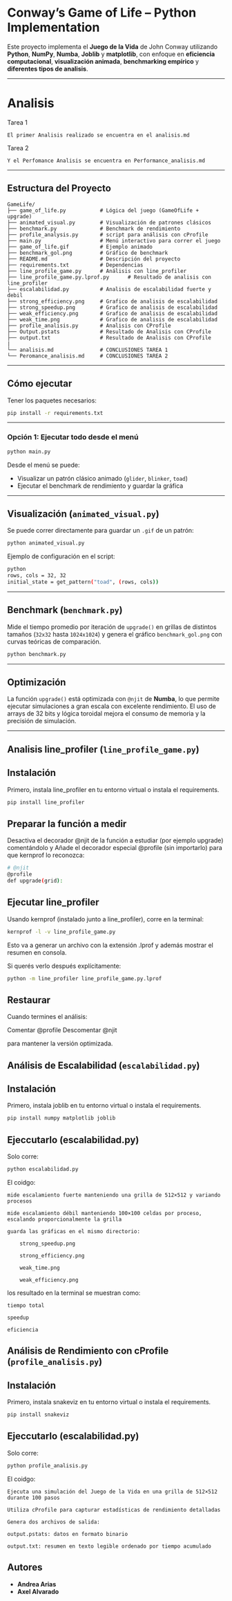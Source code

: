 #  Conway’s Game of Life – Python Implementation

Este proyecto implementa el **Juego de la Vida** de John Conway utilizando **Python**, **NumPy**, **Numba**, **Joblib** y **matplotlib**, con enfoque en **eficiencia computacional**, **visualización animada**, **benchmarking empírico** y **diferentes tipos de analisis**.

---

#  Analisis

Tarea 1
    
    El primer Analisis realizado se encuentra en el analisis.md 

Tarea 2 
    
    Y el Perfomance Analisis se encuentra en Performance_analisis.md

---

##  Estructura del Proyecto

```
GameLife/
├── game_of_life.py           # Lógica del juego (GameOfLife + upgrade)
├── animated_visual.py        # Visualización de patrones clásicos
├── benchmark.py              # Benchmark de rendimiento
├── profile_analysis.py       # script para análisis con cProfile
├── main.py                   # Menú interactivo para correr el juego
├── game_of_life.gif          # Ejemplo animado
├── benchmark_gol.png         # Gráfico de benchmark
├── README.md                 # Descripción del proyecto
├── requirements.txt          # Dependencias
├── line_profile_game.py      # Análisis con line_profiler
├── line_profile_game.py.lprof.py      # Resultado de analisis con line_profiler
├── escalabilidad.py          # Analisis de escalabilidad fuerte y debil
├── strong_efficiency.png     # Grafico de analisis de escalabilidad
├── strong_speedup.png        # Grafico de analisis de escalabilidad
├── weak_efficiency.png       # Grafico de analisis de escalabilidad
├── weak_time.png             # Grafico de analisis de escalabilidad
├── profile_analisis.py       # Analisis con CProfile
├── Output.pstats             # Resultado de Analisis con CProfile
├── output.txt                # Resultado de Analisis con CProfile
|
└── analisis.md               # CONCLUSIONES TAREA 1
└── Peromance_analisis.md     # CONCLUSIONES TAREA 2

```

---

##  Cómo ejecutar

Tener los paquetes necesarios:

```bash
pip install -r requirements.txt
```

---

###  Opción 1: Ejecutar todo desde el menú

```bash
python main.py
```

Desde el menú se puede:

- Visualizar un patrón clásico animado (`glider`, `blinker`, `toad`)
- Ejecutar el benchmark de rendimiento y guardar la gráfica

---

##  Visualización (`animated_visual.py`)

Se puede correr directamente para guardar un `.gif` de un patrón:

```bash
python animated_visual.py
```

Ejemplo de configuración en el script:

```bash
python
rows, cols = 32, 32
initial_state = get_pattern("toad", (rows, cols))
```

---

##  Benchmark (`benchmark.py`)

Mide el tiempo promedio por iteración de `upgrade()` en grillas de distintos tamaños (`32x32` hasta `1024x1024`) y genera el gráfico `benchmark_gol.png` con curvas teóricas de comparación.

```bash
python benchmark.py
```

---

##  Optimización

La función `upgrade()` está optimizada con `@njit` de **Numba**, lo que permite ejecutar simulaciones a gran escala con excelente rendimiento. El uso de arrays de 32 bits y lógica toroidal mejora el consumo de memoria y la precisión de simulación.

---

## Analisis line_profiler (`line_profile_game.py`)

## Instalación
Primero, instala line_profiler en tu entorno virtual o instala el requirements.

```bash
pip install line_profiler
```

## Preparar la función a medir
Desactiva el decorador @njit de la función a estudiar (por ejemplo upgrade) comentándolo y Añade el decorador especial @profile (sin importarlo) para que kernprof lo reconozca:

```bash
# @njit
@profile
def upgrade(grid):
```


## Ejecutar line_profiler
Usando kernprof (instalado junto a line_profiler), corre en la terminal:

```bash
kernprof -l -v line_profile_game.py

```
Esto va a generar un archivo con la extensión .lprof y además mostrar el resumen en consola.

Si querés verlo después explícitamente:

```bash
python -m line_profiler line_profile_game.py.lprof

```

## Restaurar 
Cuando termines el análisis:

Comentar @profile
Descomentar @njit

para mantener la versión optimizada.

## Análisis de Escalabilidad (`escalabilidad.py`)

## Instalación
Primero, instala joblib en tu entorno virtual o instala el requirements.

```bash
pip install numpy matplotlib joblib
```

## Ejeccutarlo (escalabilidad.py)

Solo corre:

```bash
python escalabilidad.py
```


El coidgo:

    mide escalamiento fuerte manteniendo una grilla de 512×512 y variando procesos

    mide escalamiento débil manteniendo 100×100 celdas por proceso, escalando proporcionalmente la grilla

    guarda las gráficas en el mismo directorio:

        strong_speedup.png

        strong_efficiency.png

        weak_time.png

        weak_efficiency.png

los resultado en la terminal se muestran como:

    tiempo total

    speedup

    eficiencia


## Análisis de Rendimiento con cProfile (`profile_analisis.py`)


## Instalación
Primero, instala snakeviz en tu entorno virtual o instala el requirements.

```bash
pip install snakeviz
```

## Ejeccutarlo (escalabilidad.py)

Solo corre:

```bash
python profile_analisis.py

```
El coidgo:

    Ejecuta una simulación del Juego de la Vida en una grilla de 512×512 durante 100 pasos

    Utiliza cProfile para capturar estadísticas de rendimiento detalladas

    Genera dos archivos de salida:

    output.pstats: datos en formato binario

    output.txt: resumen en texto legible ordenado por tiempo acumulado

    
## 

##  Autores

- **Andrea Arias**  
- **Axel Alvarado**  
